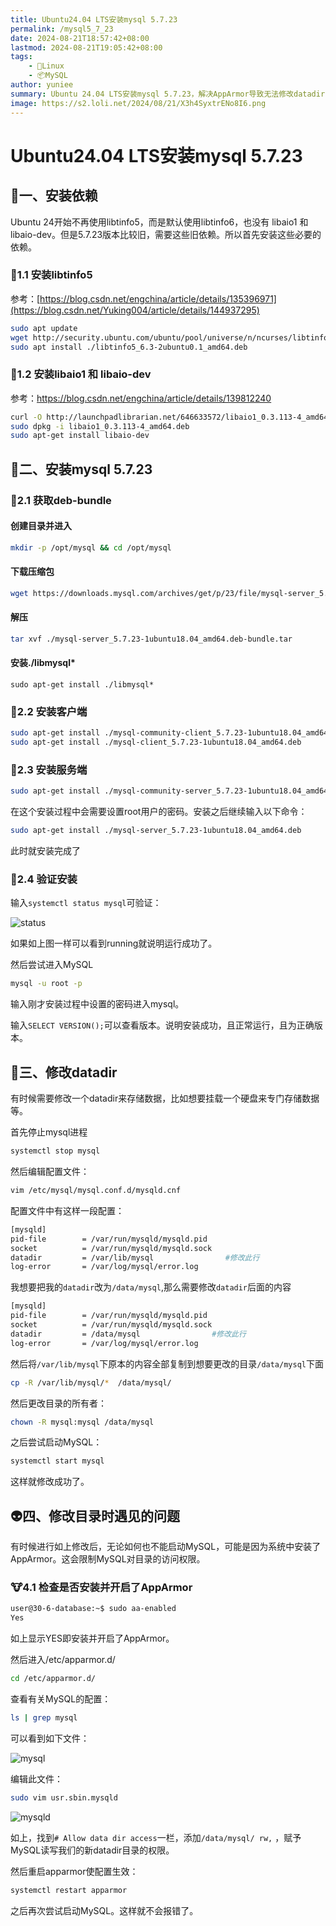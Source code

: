 ```yaml
---
title: Ubuntu24.04 LTS安装mysql 5.7.23
permalink: /mysql5_7_23
date: 2024-08-21T18:57:42+08:00
lastmod: 2024-08-21T19:05:42+08:00
tags: 
    - 🐘Linux
    - 📦MySQL
author: yuniee
summary: Ubuntu 24.04 LTS安装mysql 5.7.23，解决AppArmor导致无法修改datadir
image: https://s2.loli.net/2024/08/21/X3h4SyxtrENo8I6.png
---
```




# Ubuntu24.04 LTS安装mysql 5.7.23

## 🐔一、安装依赖

Ubuntu 24开始不再使用libtinfo5，而是默认使用libtinfo6，也没有 libaio1 和 libaio-dev。但是5.7.23版本比较旧，需要这些旧依赖。所以首先安装这些必要的依赖。

### 🫥1.1 安装libtinfo5

参考：[https://blog.csdn.net/engchina/article/details/135396971](https://blog.csdn.net/Yuking004/article/details/144937295)

```bash
sudo apt update
wget http://security.ubuntu.com/ubuntu/pool/universe/n/ncurses/libtinfo5_6.3-2ubuntu0.1_amd64.deb
sudo apt install ./libtinfo5_6.3-2ubuntu0.1_amd64.deb
```

### 🫎1.2 安装libaio1 和 libaio-dev

参考：https://blog.csdn.net/engchina/article/details/139812240

```bash
curl -O http://launchpadlibrarian.net/646633572/libaio1_0.3.113-4_amd64.deb
sudo dpkg -i libaio1_0.3.113-4_amd64.deb 
sudo apt-get install libaio-dev
```

## 🤑二、安装mysql 5.7.23

### 🧐2.1 获取deb-bundle

#### 创建目录并进入

```bash
mkdir -p /opt/mysql && cd /opt/mysql
```

#### 下载压缩包

```bash
wget https://downloads.mysql.com/archives/get/p/23/file/mysql-server_5.7.23-1ubuntu18.04_amd64.deb-bundle.tar
```

#### 解压

```bash
tar xvf ./mysql-server_5.7.23-1ubuntu18.04_amd64.deb-bundle.tar
```

#### 安装./libmysql*

```bash\
sudo apt-get install ./libmysql*
```

### 🐺2.2 安装客户端

```bash
sudo apt-get install ./mysql-community-client_5.7.23-1ubuntu18.04_amd64.deb
sudo apt-get install ./mysql-client_5.7.23-1ubuntu18.04_amd64.deb
```

### 🥶2.3 安装服务端

```bash
sudo apt-get install ./mysql-community-server_5.7.23-1ubuntu18.04_amd64.deb
```

在这个安装过程中会需要设置root用户的密码。安装之后继续输入以下命令：

```bash
sudo apt-get install ./mysql-server_5.7.23-1ubuntu18.04_amd64.deb
```

此时就安装完成了

### 🥸2.4 验证安装

输入`systemctl status mysql`可验证：

<img src="https://s2.loli.net/2024/08/21/NGwqLZDzlmnCYau.jpg" alt="status"  />

如果如上图一样可以看到running就说明运行成功了。

然后尝试进入MySQL

```bash
mysql -u root -p
```

输入刚才安装过程中设置的密码进入mysql。

输入`SELECT VERSION();`可以查看版本。说明安装成功，且正常运行，且为正确版本。

## 🥳三、修改datadir

有时候需要修改一个datadir来存储数据，比如想要挂载一个硬盘来专门存储数据等。

首先停止mysql进程

```bash
systemctl stop mysql
```

然后编辑配置文件：

```bash
vim /etc/mysql/mysql.conf.d/mysqld.cnf
```

配置文件中有这样一段配置：

```bash
[mysqld]
pid-file        = /var/run/mysqld/mysqld.pid
socket          = /var/run/mysqld/mysqld.sock
datadir         = /var/lib/mysql                #修改此行
log-error       = /var/log/mysql/error.log
```

我想要把我的`datadir`改为`/data/mysql`,那么需要修改`datadir`后面的内容

```bash
[mysqld]
pid-file        = /var/run/mysqld/mysqld.pid
socket          = /var/run/mysqld/mysqld.sock
datadir         = /data/mysql                #修改此行
log-error       = /var/log/mysql/error.log
```

然后将`/var/lib/mysql`下原本的内容全部复制到想要更改的目录`/data/mysql`下面

```bash
cp -R /var/lib/mysql/*  /data/mysql/
```

然后更改目录的所有者：
```bash
chown -R mysql:mysql /data/mysql
```

之后尝试启动MySQL：

```bash
systemctl start mysql
```

这样就修改成功了。

## 👽四、修改目录时遇见的问题

有时候进行如上修改后，无论如何也不能启动MySQL，可能是因为系统中安装了AppArmor。这会限制MySQL对目录的访问权限。

### 🐮4.1 检查是否安装并开启了AppArmor

```bash
user@30-6-database:~$ sudo aa-enabled 
Yes
```

如上显示YES即安装并开启了AppArmor。

然后进入/etc/apparmor.d/

```bash
cd /etc/apparmor.d/
```

查看有关MySQL的配置：

```bash
ls | grep mysql
```

可以看到如下文件：

![mysql](https://s2.loli.net/2024/08/21/Wvhbt3wLqk4DHrN.jpg)

编辑此文件：

```bash
sudo vim usr.sbin.mysqld
```

![mysqld](https://s2.loli.net/2024/08/21/1Cpgae6tkrnW8MK.jpg)

如上，找到`# Allow data dir access`一栏，添加`/data/mysql/ rw,` ，赋予MySQL读写我们的新datadir目录的权限。

然后重启apparmor使配置生效：

```bash
systemctl restart apparmor
```

之后再次尝试启动MySQL。这样就不会报错了。

